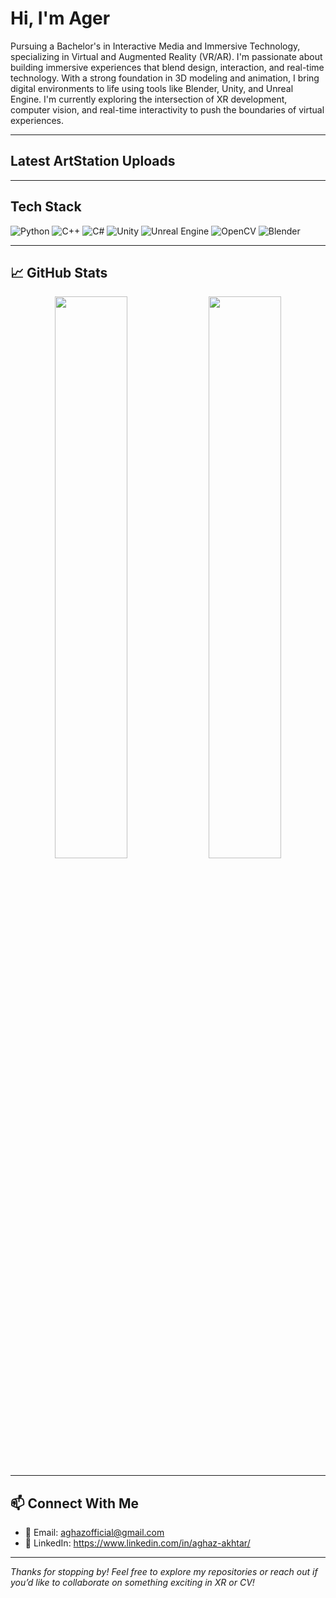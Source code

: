 # Hi, I'm Ager

Pursuing a Bachelor's in Interactive Media and Immersive Technology, specializing in Virtual and Augmented Reality (VR/AR). I'm passionate about building immersive experiences that blend design, interaction, and real-time technology. With a strong foundation in 3D modeling and animation, I bring digital environments to life using tools like Blender, Unity, and Unreal Engine.
I'm currently exploring the intersection of XR development, computer vision, and real-time interactivity to push the boundaries of virtual experiences.

---


## Latest ArtStation Uploads

<!-- ARTSTATION:START -->
<!-- ARTSTATION:END -->


---

## Tech Stack

![Python](https://img.shields.io/badge/-Python-3776AB?style=flat&logo=python&logoColor=white)
![C++](https://img.shields.io/badge/-C++-00599C?style=flat&logo=c%2B%2B&logoColor=white)
![C#](https://img.shields.io/badge/-C%23-239120?style=flat&logo=c-sharp&logoColor=white)
![Unity](https://img.shields.io/badge/-Unity-000000?style=flat&logo=unity&logoColor=white)
![Unreal Engine](https://img.shields.io/badge/-Unreal-0E1128?style=flat&logo=unrealengine&logoColor=white)
![OpenCV](https://img.shields.io/badge/-OpenCV-5C3EE8?style=flat&logo=opencv&logoColor=white)
![Blender](https://img.shields.io/badge/-Blender-F5792A?style=flat&logo=blender&logoColor=white)

---

## 📈 GitHub Stats

<!-- GitHub Readme Stats -->
<p align="center">
  <img src="https://github-readme-stats.vercel.app/api?username=ager-1&show_icons=true&theme=radical" width="48%" />
  <img src="https://github-readme-stats.vercel.app/api/top-langs/?username=ager-1&layout=compact&theme=radical" width="48%" />
</p>

---

## 📫 Connect With Me

- 📧 Email: aghazofficial@gmail.com
- 💼 LinkedIn: https://www.linkedin.com/in/aghaz-akhtar/

---

_Thanks for stopping by! Feel free to explore my repositories or reach out if you’d like to collaborate on something exciting in XR or CV!_
